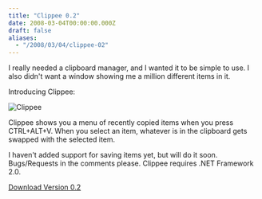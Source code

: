 ```yaml
---
title: "Clippee 0.2"
date: 2008-03-04T00:00:00.000Z
draft: false
aliases:
  - "/2008/03/04/clippee-02"
---
```

I really needed a clipboard manager, and I wanted it to be simple to use. I also didn't want a window showing me a million different items in it.

Introducing Clippee:

![Clippee](/images/clippee.png)

Clippee shows you a menu of recently copied items when you press CTRL+ALT+V. When you select an item, whatever is in the clipboard gets swapped with the selected item.

I haven't added support for saving items yet, but will do it soon.
Bugs/Requests in the comments please.
Clippee requires .NET Framework 2.0.

[Download Version 0.2](/downloads/clippee.zip)
